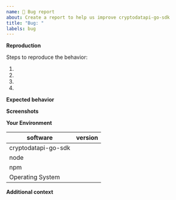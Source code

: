 ```yaml
---
name: 🐞 Bug report
about: Create a report to help us improve cryptodatapi-go-sdk
title: "Bug: "
labels: bug
---
```


<!--- Provide a clear and concise description of what the bug is. -->

**Reproduction**

Steps to reproduce the behavior:

1. 
2. 
3. 
4. 

**Expected behavior**

<!--- If you're suggesting a change/improvement, tell us how it should work -->
<!--- If fetch is behaving incorrectly, please include a link to the spec or documentation that supports that your expected behavior is correct. -->

**Screenshots**

<!--- If applicable, add screenshots to help explain your problem. -->

**Your Environment**

<!--- Include as many relevant details about the environment you experienced the bug in -->

| software                     | version
| ---------------------------- | -------
| cryptodatapi-go-sdk            |
| node             			   |
| npm              			   |
| Operating System 			   |

**Additional context**

<!--- Add any other context about the problem here. -->
